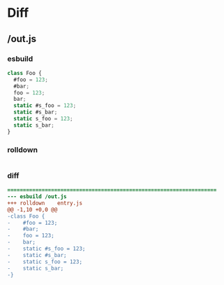 # Diff
## /out.js
### esbuild
```js
class Foo {
  #foo = 123;
  #bar;
  foo = 123;
  bar;
  static #s_foo = 123;
  static #s_bar;
  static s_foo = 123;
  static s_bar;
}
```
### rolldown
```js

```
### diff
```diff
===================================================================
--- esbuild	/out.js
+++ rolldown	entry.js
@@ -1,10 +0,0 @@
-class Foo {
-    #foo = 123;
-    #bar;
-    foo = 123;
-    bar;
-    static #s_foo = 123;
-    static #s_bar;
-    static s_foo = 123;
-    static s_bar;
-}

```